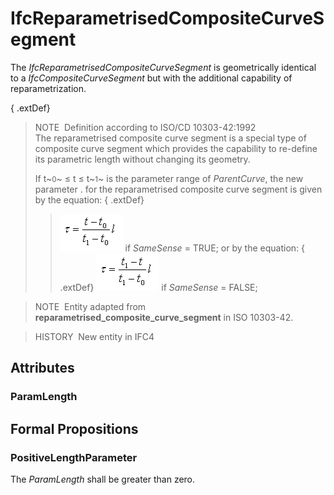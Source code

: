 # IfcReparametrisedCompositeCurveSegment

The _IfcReparametrisedCompositeCurveSegment_ is geometrically identical to a _IfcCompositeCurveSegment_ but with the additional capability of reparametrization.

{ .extDef}
> NOTE&nbsp; Definition according to ISO/CD 10303-42:1992  
> The reparametrised composite curve segment is a special type of composite curve segment which provides the capability to re-define its parametric length without changing its geometry.   
>   
> If t~<small>0</small>~ &le; t &le; t~<small>1</small>~ is the parameter range of _ParentCurve_, the new parameter . for the reparametrised composite curve segment is given by the equation: 
{ .extDef}
>> ![Image](../../../../figures/ifcreparametrisedcompositecurvesegment-math1.gif) if _SameSense_ = TRUE;
>  or by the equation: 
{ .extDef}
>> ![Image](../../../../figures/ifcreparametrisedcompositecurvesegment-math2.gif) if _SameSense_ = FALSE;


> 
> NOTE&nbsp; Entity adapted from **reparametrised_composite_curve_segment** in ISO 10303-42.

> HISTORY&nbsp; New entity in IFC4

## Attributes

### ParamLength


## Formal Propositions

### PositiveLengthParameter
The _ParamLength_ shall be greater than zero.
